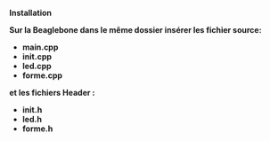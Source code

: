 <b> Installation <b>

Sur la Beaglebone dans le même dossier insérer les fichier source:
  - main.cpp
  - init.cpp
  - led.cpp
  - forme.cpp
  
et les fichiers Header :
  - init.h
  - led.h
  - forme.h

